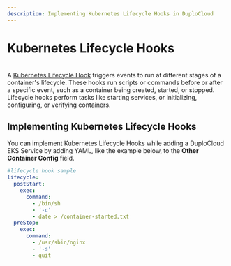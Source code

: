 ```yaml
---
description: Implementing Kubernetes Lifecycle Hooks in DuploCloud
---
```


# Kubernetes Lifecycle Hooks

\
A [Kubernetes Lifecycle Hook](https://kubernetes.io/docs/concepts/containers/container-lifecycle-hooks/) triggers events to run at different stages of a container's lifecycle. These hooks run scripts or commands before or after a specific event, such as a container being created, started, or stopped. Lifecycle hooks perform tasks like starting services, or initializing, configuring, or verifying containers.

## Implementing Kubernetes Lifecycle Hooks

You can implement Kubernetes Lifecycle Hooks while adding a DuploCloud EKS Service by adding  YAML, like the example below, to the **Other Container Config** field.&#x20;

```yaml
#lifecycle hook sample
lifecycle:
  postStart:
    exec:
      command:
        - /bin/sh
        - '-c'
        - date > /container-started.txt
  preStop:
    exec:
      command:
        - /usr/sbin/nginx
        - '-s'
        - quit
```

